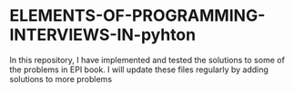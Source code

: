 # ELEMENTS-OF-PROGRAMMING-INTERVIEWS-IN-pyhton
In this repository, I have implemented and tested the solutions to some of the problems in EPI book. I will update these files regularly by adding solutions to more problems
